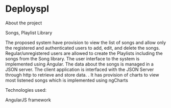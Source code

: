 # Deployspl

About the project

Songs, Playlist Library 

The proposed system have provision to view the list of songs and allow only the registered and authenticated users to add, edit, and delete the songs. 
Regular/unregistered users are allowed to create the Playlists including the songs from the Song library.
The user interface to the system is implemented using Angular. The data about the songs is managed in a JSON server. 
The client application is interfaced with the JSON Server through http to retrieve and store data. . 
It has provision of charts to view most listened songs which is implemented using ngCharts

Technologies used:

AngularJS framework

